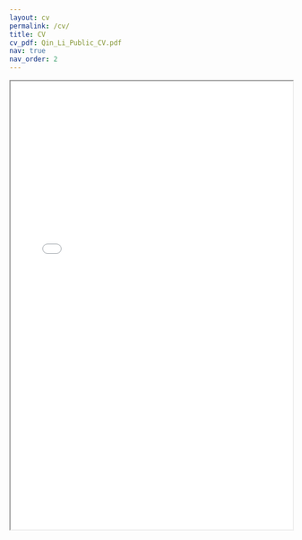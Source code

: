 ```yaml
---
layout: cv
permalink: /cv/
title: CV
cv_pdf: Qin_Li_Public_CV.pdf
nav: true
nav_order: 2
---
```


<div style="width: 100%; height:800">
<iframe src="/assets/pdf/Qin_Li_Public_CV.pdf" width="100%" height="800">
Please click on the icon on the top right to download my CV if it does not show up in your browser. 
</iframe>
</div>
